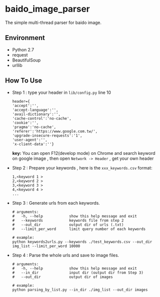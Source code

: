 # baido_image_parser
The simple multi-thread parser for baido image.

## Environment
* Python 2.7
* request
* BeautifulSoup
* urllib

## How To Use
* Step 1 :
    type your header in `lib/config.py` line 10 
    ```
    header={
    'accept':'',
    'accept-language':'',
    'avail-dictionary':'',
    'cache-control':'no-cache',
    'cookie':'',
    'pragma':'no-cache',
    'referer':'https://www.google.com.tw/',
    'upgrade-insecure-requests':'1',
    'user-agent':'',
    'x-client-data':''}
    ```
    **key:** You can open F12(develop mode) on Chrome and search keyword on google image , then open `Network -> Header` , get your own header
    
* Step 2 :
    Prepare your keywords , here is the `xxx_keywords.csv` format:
    ```
    1,<keyword 1 >
    2,<keyword 2 >
    3,<keyword 3 >
    4,<keyword 4 >
    ...
    ```

* Step 3 :
    Generate urls from each keywords.
    ```shell
    # arguments:
    #   -h, --help            show this help message and exit
    #   --keywords            keywords file from step 2
    #   --out_dir             output dir of urls (.txt)
    #   --limit_per_word      limit query number of each keywords

    # example:
    python keywords2urls.py --keywords ./test_keywords.csv --out_dir img_list --limit_per_word 10000
    ```
* Step 4 :
    Parse the whole urls and save to image files.
    
    ```shell
    # arguments:
    #   -h, --help            show this help message and exit
    #   --in_dir              input dir (output dir from Step 3)
    #   --out_dir             output dir of images

    # example:
    python parsing_by_list.py --in_dir ./img_list --out_dir images
    ```
    
    
    
    
    
    
    
    
    
    
